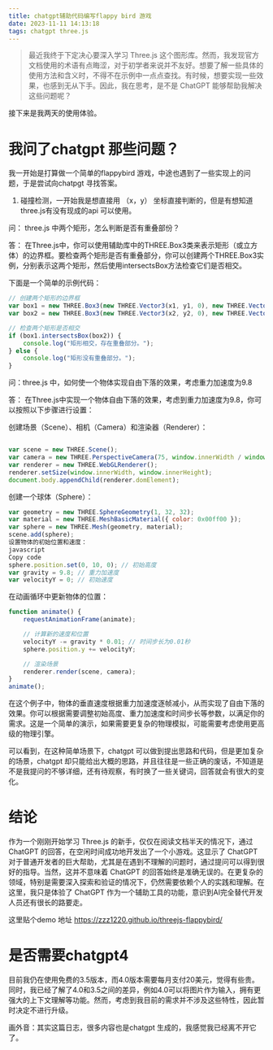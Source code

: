 ```yaml
---
title: chatgpt辅助代码编写flappy bird 游戏
date: 2023-11-11 14:13:18
tags: chatgpt three.js
---
```

> 最近我终于下定决心要深入学习 Three.js 这个图形库。然而，我发现官方文档使用的术语有点晦涩，对于初学者来说并不友好。想要了解一些具体的使用方法和含义时，不得不在示例中一点点查找。有时候，想要实现一些效果，也感到无从下手。因此，我在思考，是不是 ChatGPT 能够帮助我解决这些问题呢？

接下来是我两天的使用体验。

# 我问了chatgpt 那些问题？
我一开始是打算做一个简单的flappybird 游戏，中途也遇到了一些实现上的问题，于是尝试向chatpgt 寻找答案。

1. 碰撞检测，一开始我是想直接用 （x，y） 坐标直接判断的，但是有想知道three.js有没有现成的api 可以使用。

问： three.js 中两个矩形，怎么判断是否有重叠部份？

答： 在Three.js中，你可以使用辅助库中的THREE.Box3类来表示矩形（或立方体）的边界框。要检查两个矩形是否有重叠部分，你可以创建两个THREE.Box3实例，分别表示这两个矩形，然后使用intersectsBox方法检查它们是否相交。

下面是一个简单的示例代码：

```javascript
// 创建两个矩形的边界框
var box1 = new THREE.Box3(new THREE.Vector3(x1, y1, 0), new THREE.Vector3(x1 + width1, y1 + height1, 0));
var box2 = new THREE.Box3(new THREE.Vector3(x2, y2, 0), new THREE.Vector3(x2 + width2, y2 + height2, 0));

// 检查两个矩形是否相交
if (box1.intersectsBox(box2)) {
    console.log("矩形相交，存在重叠部分。");
} else {
    console.log("矩形没有重叠部分。");
}

```

问：three.js 中，如何使一个物体实现自由下落的效果，考虑重力加速度为9.8  

答：
在Three.js中实现一个物体自由下落的效果，考虑到重力加速度为9.8，你可以按照以下步骤进行设置：

创建场景（Scene）、相机（Camera）和渲染器（Renderer）：
```javascript

var scene = new THREE.Scene();
var camera = new THREE.PerspectiveCamera(75, window.innerWidth / window.innerHeight, 0.1, 1000);
var renderer = new THREE.WebGLRenderer();
renderer.setSize(window.innerWidth, window.innerHeight);
document.body.appendChild(renderer.domElement);
```

创建一个球体（Sphere）：

```javascript
var geometry = new THREE.SphereGeometry(1, 32, 32);
var material = new THREE.MeshBasicMaterial({ color: 0x00ff00 });
var sphere = new THREE.Mesh(geometry, material);
scene.add(sphere);
设置物体的初始位置和速度：
javascript
Copy code
sphere.position.set(0, 10, 0); // 初始高度
var gravity = 9.8; // 重力加速度
var velocityY = 0; // 初始速度
```

在动画循环中更新物体的位置： 

```javascript
function animate() {
    requestAnimationFrame(animate);

    // 计算新的速度和位置
    velocityY -= gravity * 0.01; // 时间步长为0.01秒
    sphere.position.y += velocityY;

    // 渲染场景
    renderer.render(scene, camera);
}
animate();

```
在这个例子中，物体的垂直速度根据重力加速度逐帧减小，从而实现了自由下落的效果。你可以根据需要调整初始高度、重力加速度和时间步长等参数，以满足你的需求。这是一个简单的演示，如果需要更复杂的物理模拟，可能需要考虑使用更高级的物理引擎。



可以看到，在这种简单场景下，chatgpt 可以做到提出思路和代码，但是更加复杂的场景，chatgpt 却只能给出大概的思路，并且往往是一些正确的废话，不知道是不是我提问的不够详细，还有待观察，有时换了一些关键词，回答就会有很大的变化。


# 结论

作为一个刚刚开始学习 Three.js 的新手，仅仅在阅读文档半天的情况下，通过 ChatGPT 的回答，在空闲时间成功地开发出了一个小游戏。这显示了 ChatGPT 对于普通开发者的巨大帮助，尤其是在遇到不理解的问题时，通过提问可以得到很好的指导。当然，这并不意味着 ChatGPT 的回答始终是准确无误的。在更复杂的领域，特别是需要深入探索和验证的情况下，仍然需要依赖个人的实践和理解。在这里，我只是体验了 ChatGPT 作为一个辅助工具的功能，意识到AI完全替代开发人员还有很长的路要走。

这里贴个demo 地址
https://zzz1220.github.io/threejs-flappybird/


# 是否需要chatgpt4
目前我仍在使用免费的3.5版本，而4.0版本需要每月支付20美元，觉得有些贵。同时，我已经了解了4.0和3.5之间的差异，例如4.0可以将图片作为输入，拥有更强大的上下文理解等功能。然而，考虑到我目前的需求并不涉及这些特性，因此暂时决定不进行升级。


画外音：其实这篇日志，很多内容也是chatgpt 生成的，我感觉我已经离不开它了。